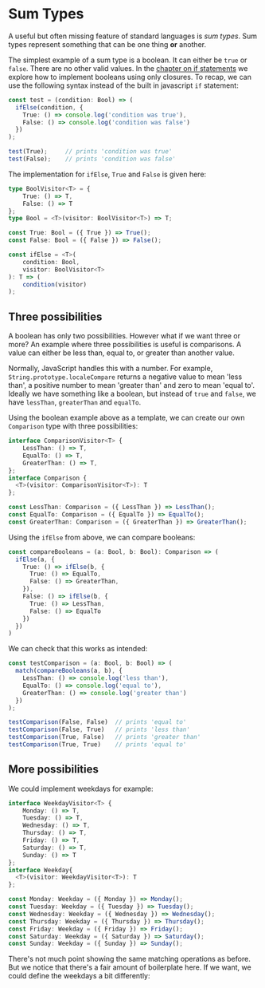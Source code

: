 # Sum Types

A useful but often missing feature of standard languages is *sum types*. Sum types represent something that can be one thing **or** another.

The simplest example of a sum type is a boolean. It can either be `true` or `false`. There are no other valid values. In the [chapter on if statements](./if.md) we explore how to implement booleans using only closures. To recap, we can use the following syntax instead of the built in javascript `if` statement:

```typescript
const test = (condition: Bool) => (
  ifElse(condition, {
    True: () => console.log('condition was true'),
    False: () => console.log('condition was false')
  })
);

test(True);     // prints 'condition was true'
test(False);    // prints 'condition was false'
```

The implementation for `ifElse`, `True` and `False` is given here:

```typescript
type BoolVisitor<T> = {
    True: () => T,
    False: () => T
};
type Bool = <T>(visitor: BoolVisitor<T>) => T;

const True: Bool = ({ True }) => True();
const False: Bool = ({ False }) => False();

const ifElse = <T>(
    condition: Bool,
    visitor: BoolVisitor<T>
): T => (
    condition(visitor)
);
```

## Three possibilities

A boolean has only two possibilities. However what if we want three or more? An example where three possibilities is useful is comparisons. A value can either be less than, equal to, or greater than another value.

Normally, JavaScript handles this with a number. For example, `String.prototype.localeCompare` returns a negative value to mean 'less than', a positive number to mean 'greater than' and zero to mean 'equal to'. Ideally we have something like a boolean, but instead of `true` and `false`, we have `lessThan`, `greaterThan` and `equalTo`.

Using the boolean example above as a template, we can create our own `Comparison` type with three possibilities:

```typescript
interface ComparisonVisitor<T> {
    LessThan: () => T,
    EqualTo: () => T,
    GreaterThan: () => T,
};
interface Comparison {
  <T>(visitor: ComparisonVisitor<T>): T
};

const LessThan: Comparison = ({ LessThan }) => LessThan();
const EqualTo: Comparison = ({ EqualTo }) => EqualTo();
const GreaterThan: Comparison = ({ GreaterThan }) => GreaterThan();
```

Using the `ifElse` from above, we can compare booleans:

```typescript
const compareBooleans = (a: Bool, b: Bool): Comparison => (
  ifElse(a, {
    True: () => ifElse(b, {
      True: () => EqualTo,
      False: () => GreaterThan,
    }),
    False: () => ifElse(b, {
      True: () => LessThan,
      False: () => EqualTo
    })
  })
)
```

We can check that this works as intended:

```typescript
const testComparison = (a: Bool, b: Bool) => (
  match(compareBooleans(a, b), {
    LessThan: () => console.log('less than'),
    EqualTo: () => console.log('equal to'),
    GreaterThan: () => console.log('greater than')
  })
);

testComparison(False, False)  // prints 'equal to'
testComparison(False, True)   // prints 'less than'
testComparison(True, False)   // prints 'greater than'
testComparison(True, True)    // prints 'equal to'
```

## More possibilities

We could implement weekdays for example:

```typescript
interface WeekdayVisitor<T> {
    Monday: () => T,
    Tuesday: () => T,
    Wednesday: () => T,
    Thursday: () => T,
    Friday: () => T,
    Saturday: () => T,
    Sunday: () => T
};
interface Weekday{
  <T>(visitor: WeekdayVisitor<T>): T
};

const Monday: Weekday = ({ Monday }) => Monday();
const Tuesday: Weekday = ({ Tuesday }) => Tuesday();
const Wednesday: Weekday = ({ Wednesday }) => Wednesday();
const Thursday: Weekday = ({ Thursday }) => Thursday();
const Friday: Weekday = ({ Friday }) => Friday();
const Saturday: Weekday = ({ Saturday }) => Saturday();
const Sunday: Weekday = ({ Sunday }) => Sunday();
```

There's not much point showing the same matching operations as before. But we notice that there's a fair amount of boilerplate here. If we want, we could define the weekdays a bit differently:

